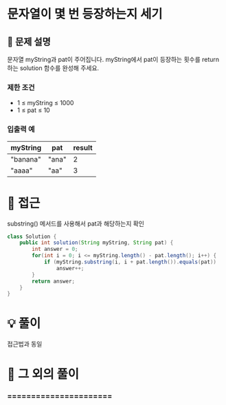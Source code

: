 # 문자열이 몇 번 등장하는지 세기

## 📌 문제 설명

문자열 myString과 pat이 주어집니다. myString에서 pat이 등장하는 횟수를 return 하는 solution 함수를 완성해 주세요.

### 제한 조건

- 1 ≤ myString ≤ 1000
- 1 ≤ pat ≤ 10

### 입출력 예

| myString | pat   | result   |
| -------- | ----- | -------- |
| "banana" | "ana" | 2        |
| "aaaa"   | "aa"  | 3        |

# 🧐 접근

substring() 메서드를 사용해서 pat과 해당하는지 확인

```java
class Solution {
    public int solution(String myString, String pat) {
        int answer = 0;        
        for(int i = 0; i <= myString.length() - pat.length(); i++) {
            if (myString.substring(i, i + pat.length()).equals(pat))
                answer++;
        }
        return answer;
    }
}
```

# 💡 풀이

접근법과 동일

# 📘 그 외의 풀이

### ======================
